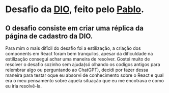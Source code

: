 # Desafio da [DIO](https://www.dio.me), feito pelo [Pablo](https://github.com/pablohdev).

O desafio consiste em criar uma réplica da página de cadastro da DIO.
---

Para mim o mais difícil do desafio foi a estilização, a criação dos components em React foram bem tranquilos, apesar da dificuldade na estilização consegui achar uma maneira de resolver. Gostei muito de resolver o desafio sozinho sem ajuda(só olhando os codígos antigos para relembrar algo ou perguntando ao ChatGPT), decidi por fazer dessa maneira para testar oque eu absorvi de conhecimento sobre o React e qual era o meu pensamento sobre aquela situação que eu me encotrava e como eu iria resolvê-la.
